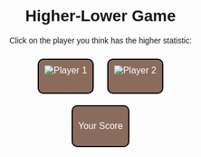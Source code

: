 <div>
        <head>
                <meta charset="utf-8">
                <title>Higher-Lower Game</title>
        <style>
                body {
                        font-family: Arial, sans-serif;
                        text-align: center;
                }
                h1 {
                        margin-top: 20px;
                }
                .container {
                        display: flex;
                        flex-wrap: wrap;
                        justify-content: center;
                        align-items: center;
                        margin-top: 20px;
                }
                .player {
                        margin: 10px;
                        padding: 10px;
                        width: 200px;
                        height: 200px;
                        border: 2px solid #ccc;
                        border-radius: 5px;
                        cursor: pointer;
                }
                .player-box {
                        display: inline-block;
                        margin: 10px;
                        padding: 10px;
                        border: 2px solid black;
                        border-radius: 10px;
                        text-align: center;
                }
                .player-img-container {
                        width: 200px;
                        height: 200px;
                        margin-bottom: 10px;
                }
                .player-box p {
                        font-size: 20px;
                        font-weight: bold;
                }
                .selected {
                        border-color: #4CAF50;
                }
                button {
                        margin-top: 20px;
                        padding: 10px 20px;
                        background-color: #8b6c5c;
                        color: white;
                        border: none;
                        border-radius: 5px;
                        font-size: 16px;
                        cursor: pointer;
                }
                button:hover {
                        background-color: #3e8e41;
                }
                .score-box {
                        display: inline-block;
                        margin: 10px;
                        padding: 10px;
                        border: 2px solid black;
                        border-radius: 10px;
                        text-align: center;
                }
        </style>
        </head>
        <body>
                <h1>Higher-Lower Game</h1>
                <p>Click on the player you think has the higher statistic:</p>
                <p id="stat"><p>
		<div class="players">
			<button class="player-box">
				<img id="player1" src="" alt="Player 1">
				<p id="player1-stat"></p>
			</button>
			<button class="player-box">
				<img id="player2" src="" alt="Player 2">
				<p id="player2-stat"></p>
			</button>
		</div>
                <div>
                        <button class="score-box">
                                <p>Your Score</p>
                                <p id="score"></p>
                        </button>
                </div>
                <script>
                        window.onload = fetchPlayers;
                        let score = 0;
                        async function fetchPlayers() {
                        const response = await fetch('https://barn.nighthawkcodingsociety.com/api/users/');
                        const data = await response.json();
                        const players = data;
                        var playerOne = players[Math.floor(Math.random() * players.length)];
                        var playerTwo = players[Math.floor(Math.random() * players.length)];
                        while (playerOne === playerTwo) {
                                playerTwo = players[Math.floor(Math.random() * players.length)];
                                }
                        console.log(playerOne);
                        console.log(playerTwo);
                        const statToCompare = ['atts', 'comps', 'tds', 'yards'][Math.floor(Math.random() * 4)];
                        document.getElementById("stat").textContent = statToCompare;
                        document.getElementById("score").textContent = score;
                        const buttonOne = document.createElement('button');
                        buttonOne.type = 'button';
                        buttonOne.addEventListener('click', () => {
                                if (playerOne[statToCompare] > playerTwo[statToCompare]) {
                                        ++score;
                                        alert('Score +1');
                                } else {
                                        score = 0;
                                        alert('Game Over!');
                                }
                                fetchPlayers();
                                });
                        const imgOne = document.createElement('img');
                        imgOne.src = playerOne.pimage;
                        imgOne.alt = playerOne.name;
                        buttonOne.appendChild(imgOne);
                        const buttonTwo = document.createElement('button');
                        buttonTwo.type = 'button';
                                buttonTwo.addEventListener('click', () => {
                                if (playerTwo[statToCompare] > playerOne[statToCompare]) {
                                        ++score;
                                        alert('Score +1');
                                } else {
                                        score = 0;
                                        alert('Game Over!');
                                }
                                fetchPlayers();
                                });
                        const imgTwo = document.createElement('img');
                        imgTwo.src = playerTwo.pimage;
                        imgTwo.alt = playerTwo.name;
                        buttonTwo.appendChild(imgTwo);
                        document.getElementById('player1').innerHTML = '';
                        document.getElementById('player1').appendChild(buttonOne);
                        document.getElementById('player2').innerHTML = '';
                        document.getElementById('player2').appendChild(buttonTwo);
    }
</script>

<!--
## Map of the NFL
![](/images/teamsmap.webp)
> These are the locations of all 32 NFL teams on a map.
<div>
    <style>
        .image {
            display: none;
        }
        .button {
            width: 20%;
            margin-left: 5px;
            margin-bottom: 5px;
        }
    </style>
    <row style="align-center">
        <button class="button" type="button" onclick="shownn()" id="btnID"> NFC North </button>
        <button class="button" type="button" onclick="showns()" id="btnID"> NFC South </button>
        <button class="button" type="button" onclick="showne()" id="btnID"> NFC East </button>
        <button class="button" type="button" onclick="shownw()" id="btnID"> NFC West </button>
    </row>
    <row>
        <button class="button" onclick="showan()" id="btnID"> AFC North </button>
        <button class="button" onclick="showas()" id="btnID"> AFC South </button>
        <button class="button" onclick="showae()" id="btnID"> AFC East </button>
        <button class="button" onclick="showaw()" id="btnID"> AFC West </button>
    </row>
    <img class="image" src="images/ae.png" id="aeid">
    <img class="image" src="{{ site.baseurl }}/images/as.png" id="asid">
    <img class="image" src="{{ site.baseurl }}/images/aw.jpeg" id="awid">
    <img class="image" src="{{ site.baseurl }}/images/an.jpeg" id="anid">
    <img class="image" src="{{ site.baseurl }}/images/ne.jpeg" id="neid">
    <img class="image" src="{{ site.baseurl }}/images/ns.png" id="nsid">
    <img class="image" src="{{ site.baseurl }}/images/nw.png" id="nwid">
    <img class="image" src="{{ site.baseurl }}/images/nn.png" id="nnid">
    <script>
        function shownn() {
            document.getElementById('nnid')
                    .style.display = "block";
            document.getElementById('nsid')
                    .style.display = "none";
            document.getElementById('neid')
                    .style.display = "none";
            document.getElementById('nwid')
                    .style.display = "none";
            document.getElementById('anid')
                    .style.display = "none";
            document.getElementById('asid')
                    .style.display = "none";
            document.getElementById('aeid')
                    .style.display = "none";
            document.getElementById('awid')
                    .style.display = "none";      
        }
        function showns() {
            document.getElementById('nnid')
                    .style.display = "none";
            document.getElementById('nsid')
                    .style.display = "block";
            document.getElementById('neid')
                    .style.display = "none";
            document.getElementById('nwid')
                    .style.display = "none";
            document.getElementById('anid')
                    .style.display = "none";
            document.getElementById('asid')
                    .style.display = "none";
            document.getElementById('aeid')
                    .style.display = "none";
            document.getElementById('awid')
                    .style.display = "none";      
        }
        function showne() {
            document.getElementById('nnid')
                    .style.display = "none";
            document.getElementById('nsid')
                    .style.display = "none";
            document.getElementById('neid')
                    .style.display = "block";
            document.getElementById('nwid')
                    .style.display = "none";
            document.getElementById('anid')
                    .style.display = "none";
            document.getElementById('asid')
                    .style.display = "none";
            document.getElementById('aeid')
                    .style.display = "none";
            document.getElementById('awid')
                    .style.display = "none";      
        }
        function shownw() {
            document.getElementById('nnid')
                    .style.display = "none";
            document.getElementById('nsid')
                    .style.display = "none";
            document.getElementById('neid')
                    .style.display = "none";
            document.getElementById('nwid')
                    .style.display = "block";
            document.getElementById('anid')
                    .style.display = "none";
            document.getElementById('asid')
                    .style.display = "none";
            document.getElementById('aeid')
                    .style.display = "none";
            document.getElementById('awid')
                    .style.display = "none";      
        }
        function showan() {
            document.getElementById('nnid')
                    .style.display = "none";
            document.getElementById('nsid')
                    .style.display = "none";
            document.getElementById('neid')
                    .style.display = "none";
            document.getElementById('nwid')
                    .style.display = "none";
            document.getElementById('anid')
                    .style.display = "block";
            document.getElementById('asid')
                    .style.display = "none";
            document.getElementById('aeid')
                    .style.display = "none";
            document.getElementById('awid')
                    .style.display = "none";      
        }
        function showas() {
            document.getElementById('nnid')
                    .style.display = "none";
            document.getElementById('nsid')
                    .style.display = "none";
            document.getElementById('neid')
                    .style.display = "none";
            document.getElementById('nwid')
                    .style.display = "none";
            document.getElementById('anid')
                    .style.display = "none";
            document.getElementById('asid')
                    .style.display = "block";
            document.getElementById('aeid')
                    .style.display = "none";
            document.getElementById('awid')
                    .style.display = "none";      
        }
        function showae() {
            document.getElementById('nnid')
                    .style.display = "none";
            document.getElementById('nsid')
                    .style.display = "none";
            document.getElementById('neid')
                    .style.display = "none";
            document.getElementById('nwid')
                    .style.display = "none";
            document.getElementById('anid')
                    .style.display = "none";
            document.getElementById('asid')
                    .style.display = "none";
            document.getElementById('aeid')
                    .style.display = "block";
            document.getElementById('awid')
                    .style.display = "none";      
        }
        function showaw() {
            document.getElementById('nnid')
                    .style.display = "none";
            document.getElementById('nsid')
                    .style.display = "none";
            document.getElementById('neid')
                    .style.display = "none";
            document.getElementById('nwid')
                    .style.display = "none";
            document.getElementById('anid')
                    .style.display = "none";
            document.getElementById('asid')
                    .style.display = "none";
            document.getElementById('aeid')
                    .style.display = "none";
            document.getElementById('awid')
                    .style.display = "block";      
        }
    </script>
</div>
-->

